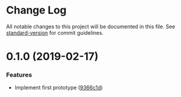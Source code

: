 # Change Log

All notable changes to this project will be documented in this file. See [standard-version](https://github.com/conventional-changelog/standard-version) for commit guidelines.

# 0.1.0 (2019-02-17)


### Features

* Implement first prototype ([9366c1d](https://github.com/potato4d/minimalytm/commit/9366c1d))
